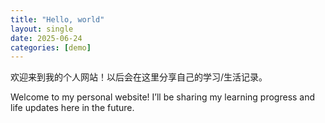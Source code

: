 ```yaml
---
title: "Hello, world"
layout: single
date: 2025-06-24
categories: [demo]
---
```


欢迎来到我的个人网站！以后会在这里分享自己的学习/生活记录。

Welcome to my personal website!
I’ll be sharing my learning progress and life updates here in the future.
